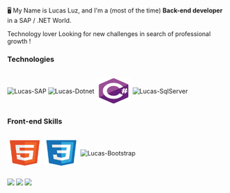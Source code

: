 🖥️ My Name is Lucas Luz, and I'm a (most of the time) **Back-end developer** in a SAP / .NET World.

Technology lover
Looking for new challenges in search of professional growth !

<h3>Technologies</h3>
<div style="display: inline_block"><br>  
  <img align="center" alt="Lucas-SAP" height="60" width="80" src="https://www.sap.com/content/dam/application/shared/logos/sap-logo-svg.svg">
  <img align="center" alt="Lucas-Dotnet" height="60" width="80" src="https://cdn.jsdelivr.net/gh/devicons/devicon@latest/icons/dotnetcore/dotnetcore-original.svg">
  <img align="center" alt="Lucas-Csharp" height="60" width="80" src="https://raw.githubusercontent.com/devicons/devicon/master/icons/csharp/csharp-original.svg">
  <img align="center" alt="Lucas-SqlServer" height="60" width="80" src="https://cdn.jsdelivr.net/gh/devicons/devicon@latest/icons/microsoftsqlserver/microsoftsqlserver-plain-wordmark.svg">
</div>

##

<h3>Front-end Skills</h3>
<div style="display: inline_block"><br>
  <img align="center" alt="Lucas-HTML" height="60" width="80" src="https://raw.githubusercontent.com/devicons/devicon/master/icons/html5/html5-original.svg">
  <img align="center" alt="Lucas-CSS" height="60" width="80" src="https://raw.githubusercontent.com/devicons/devicon/master/icons/css3/css3-original.svg">
  <img align="center" alt="Lucas-Bootstrap" height="60" width="80" src="https://cdn.jsdelivr.net/gh/devicons/devicon@latest/icons/bootstrap/bootstrap-original-wordmark.svg">
</div>

##
 
<div>
  <a href="https://instagram.com/lucasgluz" target="_blank"><img src="https://img.shields.io/badge/-Instagram-%23E4405F?style=for-the-badge&logo=instagram&logoColor=white" target="_blank"></a>
  <a href = "mailto:dev.lucasluz@gmail.com"><img src="https://img.shields.io/badge/-Gmail-%23333?style=for-the-badge&logo=gmail&logoColor=white" target="_blank"></a>
  <a href="https://www.linkedin.com/in/rafaella-ballerini-45875016a" target="_blank"><img src="https://img.shields.io/badge/-LinkedIn-%230077B5?style=for-the-badge&logo=linkedin&logoColor=white" target="_blank"></a>   
</div>
